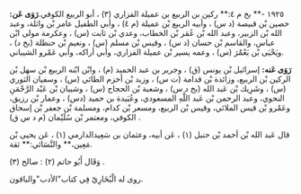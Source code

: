 ١٩٢٥ -** بخ م ٤:** ركين بن الربيع بن عميلة الفزاري (٣) ، أبو الربيع الكوفي.**رَوَى عَن:** حصين بْن قبيصة (د س) ، وأبيه الربيع بْن عميلة (م ٤) ، وأبي الطفيل عامر بْن واثلة، وعبد الله بْن الزبير، وعبد الله بْن عُمَر بْن الخطاب، وعدي بْن ثابت (س) ، وعكرمة مولى ابْن عباس، والقاسم بْن حسان (د س) ، وقيس بْن مسلم (س) ، ونعيم بْن حنظلة (بخ د) ، ويَحْيَى بْن يَعْمَُرَ (س) ، وعمه يسير بْن عميلة الفزاري، وأبي أراكه، وأبي عَمْرو الشيباني.

**رَوَى عَنه:** إسرائيل بْن يونس (ق) ، وجرير بن عبد الحميد (م) ، وابْن ابْنه الربيع بْن سهل بْن الركين بْن الربيع، وزائدة بْن قدامة (ت س) ، وزيد بْن أخزم الطائي (س) ، وسفيان الثوري (س) ، وشَرِيك بْن عَبد الله (بخ د س) ، وشعبة بْن الحجاج (س) ، وشيبان بْن عَبْد الرَّحْمَنِ النحوي، وعبد الرحمن بْن عَبد اللَّهِ المسعودي، وعُبَيدة بن حميد (دس) ، وعمار بْن رزيق، وعَمْرو بْن قيس الملائي، وقيس بْن الربيع، ومسعر بْن كدام، ومسلمة بْن جعفر بْن إسحاق الكوفي، ومعتمر بْن سُلَيْمان (م د س ق) .

قال عَبد الله بْن أحمد بْن حنبل (١) ، عَن أبيه، وعثمان بن سَعِيدالدارمي (١) ، عَن يحيى بْن مَعِين،** والنَّسَائي:** ثقة.

وَقَال أَبُو حاتم (٢) : صالح (٣) .

روى له الْبُخَارِيّ فِي كتاب"الأدب"والباقون.